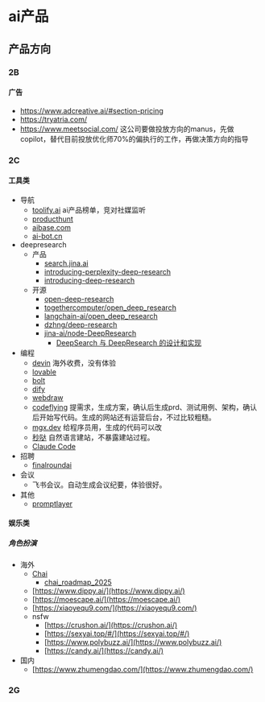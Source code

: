 # ai产品


## 产品方向

### 2B

#### 广告

- https://www.adcreative.ai/#section-pricing 
- https://tryatria.com/
- https://www.meetsocial.com/  这公司要做投放方向的manus，先做copilot，替代目前投放优化师70%的偏执行的工作，再做决策方向的指导

### 2C

#### 工具类

- 导航
    - [toolify.ai](https://www.toolify.ai/) ai产品榜单，竞对社媒监听
    - [producthunt](https://www.producthunt.com/)
    - [aibase.com](https://top.aibase.com/)
    - [ai-bot.cn](https://ai-bot.cn/)
- deepresearch
    - 产品
        - [search.jina.ai](https://search.jina.ai/)
        - [introducing-perplexity-deep-research](https://www.perplexity.ai/hub/blog/introducing-perplexity-deep-research)
        - [introducing-deep-research](https://openai.com/index/introducing-deep-research/)
    - 开源 
        - [open-deep-research](https://huggingface.co/blog/open-deep-research)
        - [togethercomputer/open_deep_research](https://github.com/togethercomputer/open_deep_research)
        - [langchain-ai/open_deep_research](https://github.com/langchain-ai/open_deep_research)
        - [dzhng/deep-research](https://github.com/dzhng/deep-research)
        - [jina-ai/node-DeepResearch](https://github.com/jina-ai/node-DeepResearch)
            - [DeepSearch 与 DeepResearch 的设计和实现](https://zhuanlan.zhihu.com/p/26560000573)
- 编程
    - [devin](https://devin.ai/) 海外收费，没有体验
    - [lovable](https://lovable.dev/)
    - [bolt](https://bolt.new/)    
    - [dify](https://dify.ai/)
    - [webdraw](https://webdraw.com/)
    - [codeflying](https://www.codeflying.net/) 提需求，生成方案，确认后生成prd、测试用例、架构，确认后开始写代码。生成的网站还有运营后台，不过比较粗糙。
    - [mgx.dev](https://mgx.dev/) 给程序员用，生成的代码可以改
    - [秒哒](https://cloud.baidu.com/product-s/miaoda_home) 自然语言建站，不暴露建站过程。
    - [Claude Code](https://docs.anthropic.com/en/docs/agents-and-tools/claude-code/overview)
- 招聘
    - [finalroundai](https://www.finalroundai.com/)
- 会议
    - 飞书会议。自动生成会议纪要，体验很好。
- 其他
    - [promptlayer](https://www.promptlayer.com/platform/prompt-management)

#### 娱乐类

##### 角色扮演

- 海外
    - [Chai](https://web.chai-research.com/)   
        - [chai_roadmap_2025](https://www.chai-research.com/chai_roadmap_2025.pdf) 
    - [https://www.dippy.ai/](https://www.dippy.ai/)
    - [https://moescape.ai/](https://moescape.ai/)
    - [https://xiaoyequ9.com/](https://xiaoyequ9.com/)
    - nsfw
      - [https://crushon.ai/](https://crushon.ai/)
      - [https://sexyai.top/#/](https://sexyai.top/#/)
      - [https://www.polybuzz.ai/](https://www.polybuzz.ai/)
      - [https://candy.ai/](https://candy.ai/)
- 国内
    - [https://www.zhumengdao.com/](https://www.zhumengdao.com/)


### 2G

